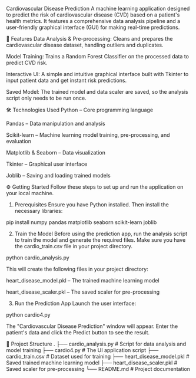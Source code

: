 Cardiovascular Disease Prediction
A machine learning application designed to predict the risk of cardiovascular disease (CVD) based on a patient's health metrics. It features a comprehensive data analysis pipeline and a user-friendly graphical interface (GUI) for making real-time predictions.

🚀 Features
Data Analysis & Pre-processing: Cleans and prepares the cardiovascular disease dataset, handling outliers and duplicates.

Model Training: Trains a Random Forest Classifier on the processed data to predict CVD risk.

Interactive UI: A simple and intuitive graphical interface built with Tkinter to input patient data and get instant risk predictions.

Saved Model: The trained model and data scaler are saved, so the analysis script only needs to be run once.

🛠️ Technologies Used
Python – Core programming language

Pandas – Data manipulation and analysis

Scikit-learn – Machine learning model training, pre-processing, and evaluation

Matplotlib & Seaborn – Data visualization

Tkinter – Graphical user interface

Joblib – Saving and loading trained models

⚙️ Getting Started
Follow these steps to set up and run the application on your local machine.

1. Prerequisites
Ensure you have Python installed. Then install the necessary libraries:

pip install numpy pandas matplotlib seaborn scikit-learn joblib

2. Train the Model
Before using the prediction app, run the analysis script to train the model and generate the required files. Make sure you have the cardio_train.csv file in your project directory.

python cardio_analysis.py

This will create the following files in your project directory:

heart_disease_model.pkl – The trained machine learning model

heart_disease_scaler.pkl – The saved scaler for pre-processing

3. Run the Prediction App
Launch the user interface:

python cardio4.py

The "Cardiovascular Disease Prediction" window will appear. Enter the patient's data and click the Predict button to see the result.

📁 Project Structure
.
├── cardio_analysis.py          # Script for data analysis and model training
├── cardio4.py                  # The UI application script
├── cardio_train.csv            # Dataset used for training
├── heart_disease_model.pkl     # Saved trained machine learning model
├── heart_disease_scaler.pkl    # Saved scaler for pre-processing
└── README.md                   # Project documentation
